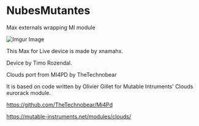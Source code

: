 # NubesMutantes
 Max externals wrapping MI module
 
 ![Imgur Image](https://i.imgur.com/miQAjfI.png)
 
This Max for Live device is made by xnamahx.

Device by Timo Rozendal.

Clouds port from MI4PD by TheTechnobear

It is based on code written by Olivier Gillet for Mutable Intruments' Clouds eurorack module.

https://github.com/TheTechnobear/Mi4Pd

https://mutable-instruments.net/modules/clouds/
